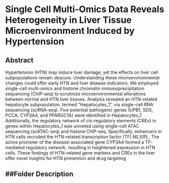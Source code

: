 # Single Cell Multi-Omics Data Reveals Heterogeneity in Liver Tissue Microenvironment Induced by Hypertension

## Abstract
Hypertension (HTN) may induce liver damage, yet the effects on liver cell subpopulations remain obscure. Understanding these microenvironmental changes could offer early HTN and liver disease indicators. We employed single-cell multi-omics and histone chromatin immunoprecipitation sequencing (ChIP-seq) to scrutinize microenvironmental alterations between normal and HTN liver tissues. Analysis revealed an HTN-related hepatocyte subpopulation, termed “Hepatocytes_1”, via single-cell RNA sequencing (scRNA-seq). Five potential pathogenic genes (UPB1, SDS, PCCA, CYP3A4, and PPARGC1A) were identified in Hepatocytes_1. Additionally, the regulatory network of cis-regulatory elements (CREs) in genes within Hepatocytes_1 was unveiled using single-cell ATAC sequencing (scATAC-seq) and histone ChIP-seq. Specifically, enhancers in HTN cells recruited the HTN-related transcription factor (TF) MLXIPL. The active promoter of the disease-associated gene CYP3A4 formed a TF-mediated regulatory network, resulting in heightened expression in HTN cells. These findings of HTN-related gene markers and CREs in the liver offer novel insights for HTN prevention and drug targeting

##Folder Description
-
